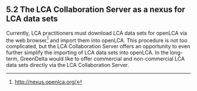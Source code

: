 <style>
    /* initialise the counter */
    body { counter-reset: figureCounter;
    counter-reset: h1counter h2counter h3counter h4counter h5counter h6counter;
     }
    /* increment the counter for every instance of a figure even if it doesn't have a caption */
    figure { counter-increment: figureCounter; text-align: center}
    /* prepend the counter to the figcaption content */
    figure figcaption:before {
        content: "Figure 5-2-" counter(figureCounter) ": "
    }
    /* increment the counter for every instance of a table even if it doesn't have a caption */
    table { counter-increment: tableCounter; }
    /* prepend the counter to the figcaption content */
    caption:before {
        content: "Table 5-2-" counter(tableCounter) ": ";
    }
  
    /* create padding between table cells*/
    th, td {
        padding: 15px;
    }
</style>

<h2 id="header-5-2">5.2	The LCA Collaboration Server as a nexus for LCA data sets</h2>

Currently, LCA practitioners must download LCA data sets for openLCA via the web browser[^a] and import them into openLCA. This procedure is not too complicated, but the LCA Collaboration Server offers an opportunity to even further simplify the importing of LCA data sets into openLCA. In the long-term, GreenDelta would like to offer commercial and non-commercial LCA data sets directly via the LCA Collaboration Server.

[^a]: <a href="http://nexus.openlca.org/"> http://nexus.openlca.org/</a>
